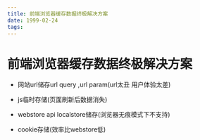 ```yaml
---
title: 前端浏览器缓存数据终极解决方案
date: 1999-02-24
tags:
---
```


# 前端浏览器缓存数据终极解决方案

- 网站url储存url query ,url param(url太丑 用户体验太差)

- js临时存储(页面刷新后数据消失) 

- webstore api localstore储存(浏览器无痕模式下不支持)

- cookie存储(效率比webstore低)
